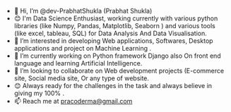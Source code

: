 - 👋 Hi, I’m @dev-PrabhatShukla (Prabhat Shukla)
- 😊 I'm Data Science Enthusiast, working currently with various python libraries (like Numpy, Pandas, Matplotlib, Seaborn ) and various tools (like excel, tableau, SQL) for Data Analysis And Data Visualisation.
- 👀 I’m interested in developing Web applications, Softwares, Desktop applications and project on Machine Learning .
- 🌱 I’m currently working on Python framework Django also On front end language and learning Artificial Intelligence.
- 💞️ I’m looking to collaborate on Web development projects (E-commerce site, Social media site, Or any type of website.
- 😊 Always ready for the challenges in the task and always believe in giving my 100% .
- 📫 Reach me at pracoderma@gmail.com

<!---
dev-PrabhatShukla/dev-PrabhatShukla is a ✨ special ✨ repository because its `README.md` (this file) appears on your GitHub profile.
You can click the Preview link to take a look at your changes.
--->
